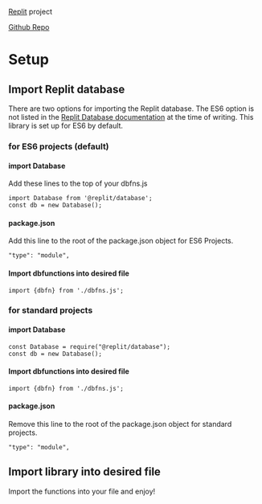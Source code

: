 [Replit](https://replit.com/@GeorgeSchafer/ReplitDB) project

[Github Repo](https://github.com/GeorgeSchafer/ReplitDBFunctions)

# Setup

## Import Replit database

There are two options for importing the Replit database. The ES6 option is not listed in the [Replit Database documentation](https://docs.replit.com/hosting/databases/replit-database) at the time of writing. This library is set up for ES6 by default.

### for ES6 projects (default)

#### import Database

Add these lines to the top of your dbfns.js 

```
import Database from '@replit/database';
const db = new Database();
```

#### package.json

Add this line to the root of the package.json object for ES6 Projects.

```
"type": "module",
```

#### Import dbfunctions into desired file

```
import {dbfn} from './dbfns.js';
```

### for standard projects

#### import Database

```
const Database = require("@replit/database");
const db = new Database();
```

#### Import dbfunctions into desired file

```
import {dbfn} from './dbfns.js';
```

#### package.json

Remove this line to the root of the package.json object for standard projects.

```
"type": "module",
```

## Import library into desired file

Import the functions into your file and enjoy!